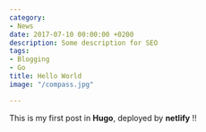 ```yaml
---
category:
- News
date: 2017-07-10 00:00:00 +0200
description: Some description for SEO
tags:
- Blogging
- Go
title: Hello World
image: "/compass.jpg"

---
```

This is my first post in **Hugo**, deployed by **netlify** !!
